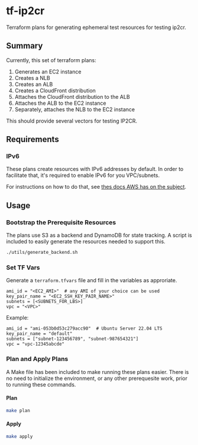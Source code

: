 # tf-ip2cr

Terraform plans for generating ephemeral test resources for testing ip2cr.

## Summary

Currently, this set of terraform plans:

1. Generates an EC2 instance
1. Creates a NLB
1. Creates an ALB
1. Creates a CloudFront distribution
1. Attaches the CloudFront distribution to the ALB
1. Attaches the ALB to the EC2 instance
1. Separately, attaches the NLB to the EC2 instance

This should provide several vectors for testing IP2CR.

## Requirements

### IPv6

These plans create resources with IPv6 addresses by default. In order to facilitate that, it's required to enable IPv6 for you VPC/subnets.

For instructions on how to do that, see [thes docs AWS has on the subject](https://docs.aws.amazon.com/whitepapers/latest/ipv6-on-aws/amazon-vpc-design.html).

## Usage

### Bootstrap the Prerequisite Resources

The plans use S3 as a backend and DynamoDB for state tracking. A script is included to easily generate the resources needed to support this.

```bash
./utils/generate_backend.sh
```

### Set TF Vars

Generate a `terraform.tfvars` file and fill in the variables as approriate.

```hcl
ami_id = "<EC2_AMI>"  # any AMI of your choice can be used
key_pair_name = "<EC2_SSH_KEY_PAIR_NAME>"
subnets = [<SUBNETS_FOR_LBS>]
vpc = "<VPC>"
```

Example:

```text
ami_id = "ami-053b0d53c279acc90"  # Ubuntu Server 22.04 LTS
key_pair_name = "default"
subnets = ["subnet-123456789", "subnet-987654321"]
vpc = "vpc-12345abcde"
```

### Plan and Apply Plans

A Make file has been included to make running these plans easier. There is no need to initialize the environment, or any other prerequesite work, prior to running these commands.

#### Plan

```bash
make plan
```

#### Apply

```bash
make apply
```
